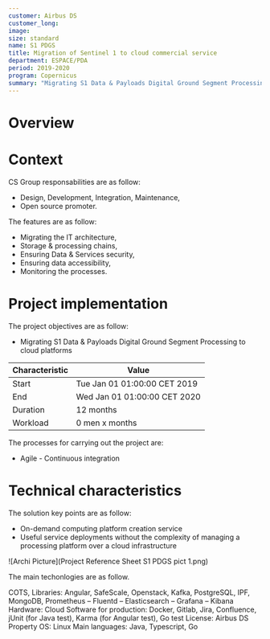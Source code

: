 ```yaml
---
customer: Airbus DS
customer_long: 
image: 
size: standard
name: S1 PDGS
title: Migration of Sentinel 1 to cloud commercial service
department: ESPACE/PDA
period: 2019-2020
program: Copernicus
summary: "Migrating S1 Data & Payloads Digital Ground Segment Processing to cloud platforms"
---
```


# Overview


# Context





CS Group responsabilities are as follow:
* Design, Development, Integration, Maintenance,
* Open source promoter.


The features are as follow:
* Migrating the IT architecture,
* Storage & processing chains,
* Ensuring Data & Services security,
* Ensuring data accessibility,
* Monitoring the processes.

# Project implementation

The project objectives are as follow:
* Migrating S1 Data & Payloads Digital Ground Segment Processing to cloud platforms


| Characteristic 	| Value |
|----------------	|-------|
| Start				| Tue Jan 01 01:00:00 CET 2019 |
| End				| Wed Jan 01 01:00:00 CET 2020 |
| Duration 			| 12 months |
| Workload			| 0 men x months |


The processes for carrying out the project are:
* Agile - Continuous integration

# Technical characteristics

The solution key points are as follow:
* On-demand computing platform creation service
* Useful service deployments without the complexity of managing a processing platform over a cloud infrastructure

![Archi Picture](Project Reference Sheet S1 PDGS pict 1.png)

The main techonlogies are as follow.

COTS, Libraries: Angular, SafeScale, Openstack, Kafka, PostgreSQL, IPF, MongoDB, Prometheus – Fluentd – Elasticsearch – Grafana – Kibana
Hardware: Cloud
Software for production: Docker, Gitlab, Jira, Confluence, jUnit (for Java test), Karma (for Angular test), Go test
License: Airbus DS Property
OS: Linux
Main languages: Java, Typescript, Go
